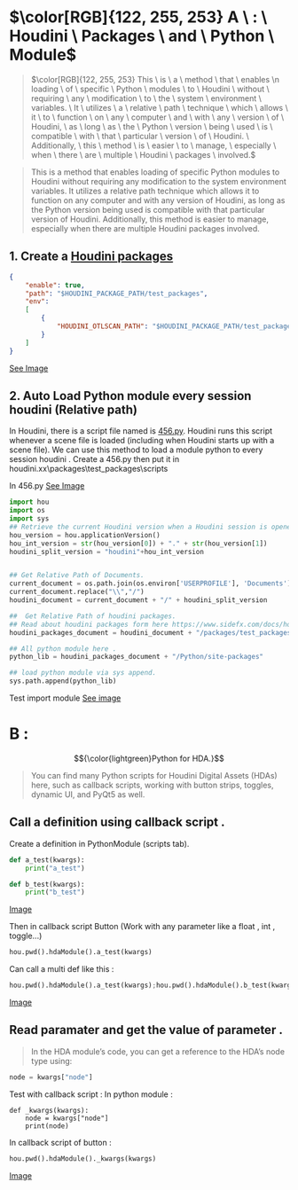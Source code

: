 # $\color[RGB]{122, 255, 253} A \ : \ Houdini \ Packages \ and \ Python \ Module$ 

>$\color[RGB]{122, 255, 253} This \ is \ a \ method \ that \ enables \n loading \ of \ specific \ Python \ modules \ to \ Houdini \ without \ requiring \ any \ modification \ to \ the \ system \ environment \ variables. \ It \ utilizes \ a \ relative \ path \ technique \ which \ allows \ it \ to \ function \ on \ any \ computer \ and \ with \ any \ version \ of \ Houdini, \ as \ long \ as \ the \ Python \ version \ being \ used \ is \ compatible \ with \ that \ particular \ version \ of \ Houdini. \ Additionally, \ this \ method \ is \ easier \ to \ manage, \ especially \ when \ there \ are \ multiple \ Houdini \ packages \ involved.$

>
>This is a method that enables loading of specific Python modules to Houdini without requiring any modification to the system environment variables. It utilizes a relative path technique which allows it to function on any computer and with any version of Houdini, as long as the Python version being used is compatible with that particular version of Houdini. Additionally, this method is easier to manage, especially when there are multiple Houdini packages involved.

## 1. Create a [Houdini packages](https://www.sidefx.com/docs/houdini/ref/plugins.html)

```json
{
    "enable": true,
    "path": "$HOUDINI_PACKAGE_PATH/test_packages",    
    "env": 
    [
        {
            "HOUDINI_OTLSCAN_PATH": "$HOUDINI_PACKAGE_PATH/test_packages/hda;"
        }
    ]
}
```
[See Image](https://github.com/97AlexNguyen/Alex_Houdini_python/blob/main/tutorial_image/houdini_packages_json.png)




## 2. Auto Load Python module every session houdini (Relative path)
In Houdini, there is a script file named is [456.py](https://github.com/97AlexNguyen/Alex_Houdini_python/blob/main/tutorial_image/load_456py.png).
Houdini runs this script whenever a scene file is loaded (including when Houdini starts up with a scene file).
We can use this method to load a module python to every session houdini . 
Create a 456.py then put it in houdini.xx\packages\test_packages\scripts

In 456.py 
[See Image]()
```python
import hou
import os
import sys
## Retrieve the current Houdini version when a Houdini session is opened.
hou_version = hou.applicationVersion()
hou_int_version = str(hou_version[0]) + "." + str(hou_version[1])
houdini_split_version = "houdini"+hou_int_version


## Get Relative Path of Documents.
current_document = os.path.join(os.environ['USERPROFILE'], 'Documents')
current_document.replace("\\","/")
houdini_document = current_document + "/" + houdini_split_version

##  Get Relative Path of houdini packages.
## Read about houdini packages form here https://www.sidefx.com/docs/houdini/ref/plugins.html
houdini_packages_document = houdini_document + "/packages/test_packages"

## All python module here . 
python_lib = houdini_packages_document + "/Python/site-packages"

## load python module via sys append.
sys.path.append(python_lib)
```
Test import module [See image](https://github.com/97AlexNguyen/Alex_Houdini_python/blob/main/tutorial_image/test_load_module.png)

# B :
$${\color{lightgreen}Python for HDA.}$$



>You can find many Python scripts for Houdini Digital Assets (HDAs) here, such as callback scripts, working with button strips, toggles, dynamic UI, and PyQt5 as well.

## Call a definition using callback script .

Create a definition in PythonModule (scripts tab).

```Python
def a_test(kwargs):
    print("a_test")

def b_test(kwargs):
    print("b_test")
```
[Image](https://github.com/97AlexNguyen/Alex_Houdini_python/blob/main/tutorial_image/create_a_def.png)

Then in callback script Button (Work with any parameter like a float , int , toggle...)
```Python
hou.pwd().hdaModule().a_test(kwargs)
```
Can call a multi def like this :

```Python
hou.pwd().hdaModule().a_test(kwargs);hou.pwd().hdaModule().b_test(kwargs)
```
[Image](https://github.com/97AlexNguyen/Alex_Houdini_python/blob/main/tutorial_image/callback_script.png)

## Read paramater and get the value of parameter . 

> In the HDA module’s code, you can get a reference to the HDA’s node type using:

```Python
node = kwargs["node"]
```
Test with callback script :
In python module : 
```
def _kwargs(kwargs):
    node = kwargs["node"]
    print(node)
```
In callback script of button :
```Python
hou.pwd().hdaModule()._kwargs(kwargs)
```
[Image](https://github.com/97AlexNguyen/Alex_Houdini_python/blob/main/tutorial_image/kwargs_node.png)





